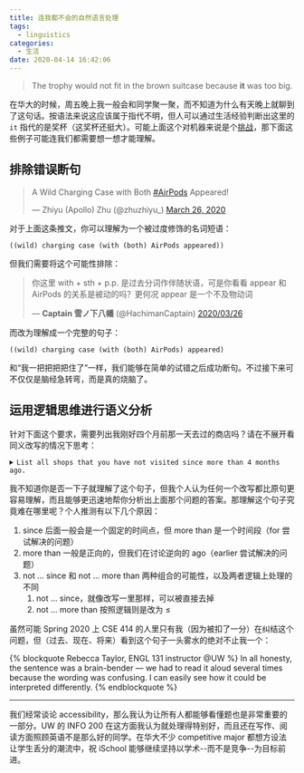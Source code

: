 ```yaml
---
title: 连我都不会的自然语言处理
tags:
  - linguistics
categories:
  - 生活
date: 2020-04-14 16:42:06
---
```


> The trophy would not fit in the brown suitcase because **it** was too big.

<!-- more -->

<script async src="https://platform.twitter.com/widgets.js" charset="utf-8"></script>

在华大的时候，周五晚上我一般会和同学聚一聚，而不知道为什么有天晚上就聊到了这句话。按语法来说这应该属于指代不明，但人可以通过生活经验判断出这里的 `it` 指代的是奖杯（这奖杯还挺大）。可能上面这个对机器来说是个[挑战](https://cmte.ieee.org/futuredirections/2014/08/20/whats-too-big-the-trophy-or-the-suitcase/)，那下面这些例子可能连我们都需要想一想才能理解。

## 排除错误断句

<blockquote class="twitter-tweet"><p lang="en" dir="ltr">A Wild Charging Case with Both <a href="https://twitter.com/hashtag/AirPods">#AirPods</a> Appeared!</p>&mdash; Zhiyu (Apollo) Zhu (@zhuzhiyu_) <a href="https://twitter.com/zhuzhiyu_/status/1243167617482924035">March 26, 2020</a></blockquote>

对于上面这条推文，你可以理解为一个被过度修饰的名词短语：

```Lisp
((wild) charging case (with (both) AirPods appeared))
```

但我们需要将这个可能性排除：

<blockquote class="twitter-tweet"><p lang="zh" dir="ltr">你这里 with + sth + p.p. 是过去分词作伴随状语，可是你看看 appear 和 AirPods 的关系是被动的吗？更何况 appear 是一个不及物动词</p>&mdash; <strong>Captain 雪ノ下八幡</strong> (@HachimanCaptain) <a href="https://twitter.com/HachimanCaptain/status/1243169509831143424">2020/03/26</a></blockquote>

而改为理解成一个完整的句子：

```Lisp
((wild) charging case (with (both) AirPods) appeared)
```

和“我一把把把把住了”一样，我们能够在简单的试错之后成功断句。不过接下来可不仅仅是脑经急转弯，而是真的烧脑了。

## 运用逻辑思维进行语义分析

针对下面这个要求，需要列出我刚好四个月前那一天去过的商店吗？请在不展开看同义改写的情况下思考：

<pre><code><details><summary>List all shops that you have not visited since more than 4 months ago.</summary>  List all shops that you          visited    earlier than 4 months ago.
  List all shops that you have not visited   for more than 4 months.
  List all shops that you have not visited within the last 4 months.</details></code></pre>

我不知道你是否一下子就理解了这个句子，但我个人认为任何一个改写都比原句更容易理解，而且能够更迅速地帮你分析出上面那个问题的答案。那理解这个句子究竟难在哪里呢？个人推测有以下几个原因：

1. since 后面一般会是一个固定的时间点，但 more than 是一个时间段（for 尝试解决的问题）
2. more than 一般是正向的，但我们在讨论逆向的 ago（earlier 尝试解决的问题）
3. not ... since 和 not ... more than 两种组合的可能性，以及两者逻辑上处理的不同
    1. not ... since，就像改写一里那样，可以被直接去掉
    2. not ... more than 按照逻辑则是改为 ≤

虽然可能 Spring 2020 上 CSE 414 的人里只有我（因为被扣了一分）在纠结这个问题，但（过去、现在、将来）看到这个句子一头雾水的绝对不止我一个：

{% blockquote Rebecca Taylor, ENGL 131 instructor @UW %}
In all honesty, the sentence was a brain-bender — we had to read it aloud several times because the wording was confusing. I can easily see how it could be interpreted differently.
{% endblockquote %}

---

我们经常谈论 accessibility，那么我认为让所有人都能够看懂题也是非常重要的一部分。UW 的 INFO 200 在这方面我认为就处理得特别好，而且还在写作、阅读方面照顾英语不是那么好的同学。在华大不少 competitive major 都想方设法让学生丢分的潮流中，祝 iSchool 能够继续坚持以学术--而不是竞争--为目标前进。
